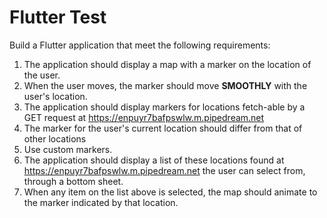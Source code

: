 # Flutter Test

Build a Flutter application that meet the following requirements:

1. The application should display a map with a marker on the location of the user.
2. When the user moves, the marker should move __SMOOTHLY__ with the user's location.
3. The application should display markers for locations fetch-able by a GET request at https://enpuyr7bafpswlw.m.pipedream.net
4. The marker for the user's current location should differ from that of other locations
5. Use custom markers.
6. The application should display a list of these locations found at https://enpuyr7bafpswlw.m.pipedream.net the user can select from, through a bottom sheet.
7. When any item on the list above is selected, the map should animate to the marker indicated by that location.